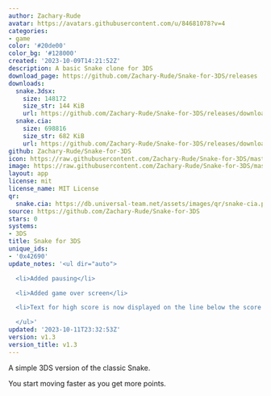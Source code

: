 ```yaml
---
author: Zachary-Rude
avatar: https://avatars.githubusercontent.com/u/84681078?v=4
categories:
- game
color: '#20de00'
color_bg: '#128000'
created: '2023-10-09T14:21:52Z'
description: A basic Snake clone for 3DS
download_page: https://github.com/Zachary-Rude/Snake-for-3DS/releases
downloads:
  snake.3dsx:
    size: 148172
    size_str: 144 KiB
    url: https://github.com/Zachary-Rude/Snake-for-3DS/releases/download/v1.3/snake.3dsx
  snake.cia:
    size: 698816
    size_str: 682 KiB
    url: https://github.com/Zachary-Rude/Snake-for-3DS/releases/download/v1.3/snake.cia
github: Zachary-Rude/Snake-for-3DS
icon: https://raw.githubusercontent.com/Zachary-Rude/Snake-for-3DS/master/icon.png
image: https://raw.githubusercontent.com/Zachary-Rude/Snake-for-3DS/master/banner.png
layout: app
license: mit
license_name: MIT License
qr:
  snake.cia: https://db.universal-team.net/assets/images/qr/snake-cia.png
source: https://github.com/Zachary-Rude/Snake-for-3DS
stars: 0
systems:
- 3DS
title: Snake for 3DS
unique_ids:
- '0x42690'
update_notes: '<ul dir="auto">

  <li>Added pausing</li>

  <li>Added game over screen</li>

  <li>Text for high score is now displayed on the line below the score text</li>

  </ul>'
updated: '2023-10-11T23:32:53Z'
version: v1.3
version_title: v1.3
---
```

A simple 3DS version of the classic Snake.

You start moving faster as you get more points.